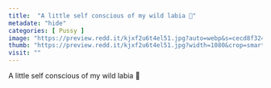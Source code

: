 ```yaml
---
title:  "A little self conscious of my wild labia 🙊"
metadate: "hide"
categories: [ Pussy ]
image: "https://preview.redd.it/kjxf2u6t4el51.jpg?auto=webp&s=cecd8f3240c591e5a765c4ca4169e3c837e05973"
thumb: "https://preview.redd.it/kjxf2u6t4el51.jpg?width=1080&crop=smart&auto=webp&s=c3bc58104b1cb6dccfacd0dbcb86fc3f53dd64ae"
visit: ""
---
```

A little self conscious of my wild labia 🙊
